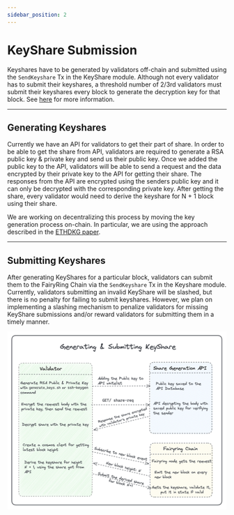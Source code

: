 ```yaml
---
sidebar_position: 2
---
```


# KeyShare Submission

Keyshares have to be generated by validators off-chain and submitted using the `SendKeyshare` Tx in the KeyShare module. Although not every validator has to submit their keyshares, a threshold number of 2/3rd validators must submit their keyshares every block to generate the decryption key for that block.
See [here](/x/keyshare/specs/02_concepts.md) for more information.

---

## Generating Keyshares

Currently we have an API for validators to get their part of share. In order to be able to get the share from API, validators are required to generate a RSA public key & private key and send us their public key. Once we added the public key to the API, validators will be able to send a request and the data encrypted by their private key to the API for getting their share. The responses from the API are encrypted using the senders public key and it can only be decrypted with the corresponding private key.
After getting the share, every validator would need to derive the keyshare for N + 1 block using their share.

We are working on decentralizing this process by moving the key generation process on-chain. In particular, we are using the approach described in the [ETHDKG paper](https://eprint.iacr.org/2019/985).

---

## Submitting Keyshares

After generating KeyShares for a particular block, validators can submit them to the FairyRing Chain via the `SendKeyshare` Tx in the Keyshare module. Currently, validators submitting an invalid KeyShare will be slashed, but there is no penalty for failing to submit keyshares. However, we plan on implementing a slashing mechanism to penalize validators for missing KeyShare submissions and/or reward validators for submitting them in a timely manner.

![ ](../img/KeyShare_Gen_and_Submit.png?raw=true)
